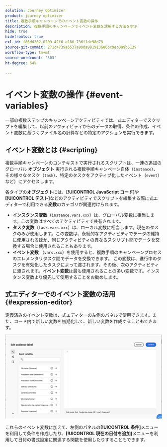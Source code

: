 ```yaml
---
solution: Journey Optimizer
product: journey optimizer
title: 複数手順キャンペーンでのイベント変数の操作
description: 複数手順のキャンペーンでイベント変数を活用する方法を学ぶ
hide: true
hidefromtoc: true
exl-id: f86dd262-0209-42f6-a180-736f1de98d78
source-git-commit: 271c4739a5537a99da981913606bc9eb099b5139
workflow-type: tm+mt
source-wordcount: '303'
ht-degree: 64%

---
```


# イベント変数の操作 {#event-variables}

一部の複数ステップのキャンペーンアクティビティでは、式エディターでスクリプトを編集して、以前のアクティビティからのデータの取得、条件の作成、イベント変数に基づくファイル名の計算などの特定のアクションを実行できます。

## イベント変数とは {#scripting}

複数手順キャンペーンのコンテキストで実行されるスクリプトは、一連の追加のグローバル **オブジェクト** 実行される複数手順キャンペーン自体（`ìnstance`）、その様々なタスク（`task`）、特定のタスクをアクティブ化したイベント（`event`）など）にアクセスします。

各タイプの&#x200B;**オブジェクト**&#x200B;には、**[!UICONTROL JavaScript コード]**&#x200B;や&#x200B;**[!UICONTROL テスト]**&#x200B;などのアクティビティでスクリプトを編集する際に式エディターで利用できる&#x200B;**変数**&#x200B;のカテゴリが関連付けられます。

* **インスタンス変数**（`instance.vars.xxx`）は、グローバル変数に相当します。この変数はすべてのアクティビティで共有されます。
* **タスク変数**（`task.vars.xxx`）は、ローカル変数に相当します。現在のタスクのみが使用します。この変数は、永続的なアクティビティでデータの維持に使用されるほか、同じアクティビティの異なるスクリプト間でデータを交換する場合に使用されることもあります。
* **イベント変数** （`vars.xxx`）を使用すると、複数手順のキャンペーンプロセスのエレメンタリタスク間でデータを交換できます。 この変数は、進行中のタスクを有効化したタスクによって渡されます。その後、次のアクティビティに渡されます。**イベント変数**&#x200B;は最も使用されることの多い変数です。インスタンス変数より優先して使用することをお勧めします。

## 式エディターでのイベント変数の活用 {#expression-editor}

定義済みのイベント変数は、式エディターの左側のパネルで使用できます。また、コード内で新しい変数を初期化して、新しい変数を作成することもできます。

![](assets/event-variables.png)

これらのイベント変数に加えて、左側のパネルの&#x200B;**[!UICONTROL 条件]**&#x200B;メニューを利用して条件を作成したり、**[!UICONTROL 現在の日付を追加]**&#x200B;メニューを利用して日付の書式設定に関連する関数を使用したりすることもできます。
